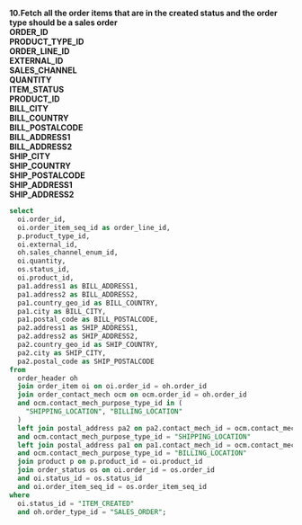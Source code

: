 **10.Fetch all the order items that are in the created status and the order type should be a sales order<br>
ORDER_ID<br>
PRODUCT_TYPE_ID<br>
ORDER_LINE_ID<br>
EXTERNAL_ID<br>
SALES_CHANNEL<br>
QUANTITY<br>
ITEM_STATUS <br>
PRODUCT_ID<br>
BILL_CITY<br>
BILL_COUNTRY<br>
BILL_POSTALCODE<br>
BILL_ADDRESS1<br>
BILL_ADDRESS2<br>
SHIP_CITY<br>
SHIP_COUNTRY<br>
SHIP_POSTALCODE<br>
SHIP_ADDRESS1<br>
SHIP_ADDRESS2**

```sql
select 
  oi.order_id, 
  oi.order_item_seq_id as order_line_id, 
  p.product_type_id, 
  oi.external_id, 
  oh.sales_channel_enum_id, 
  oi.quantity, 
  os.status_id, 
  oi.product_id, 
  pa1.address1 as BILL_ADDRESS1, 
  pa1.address2 as BILL_ADDRESS2, 
  pa1.country_geo_id as BILL_COUNTRY, 
  pa1.city as BILL_CITY, 
  pa1.postal_code as BILL_POSTALCODE, 
  pa2.address1 as SHIP_ADDRESS1, 
  pa2.address2 as SHIP_ADDRESS2, 
  pa2.country_geo_id as SHIP_COUNTRY, 
  pa2.city as SHIP_CITY, 
  pa2.postal_code as SHIP_POSTALCODE 
from 
  order_header oh 
  join order_item oi on oi.order_id = oh.order_id 
  join order_contact_mech ocm on ocm.order_id = oh.order_id 
  and ocm.contact_mech_purpose_type_id in (
    "SHIPPING_LOCATION", "BILLING_LOCATION"
  ) 
  left join postal_address pa2 on pa2.contact_mech_id = ocm.contact_mech_id 
  and ocm.contact_mech_purpose_type_id = "SHIPPING_LOCATION" 
  left join postal_address pa1 on pa1.contact_mech_id = ocm.contact_mech_id 
  and ocm.contact_mech_purpose_type_id = "BILLING_LOCATION" 
  join product p on p.product_id = oi.product_id 
  join order_status os on oi.order_id = os.order_id 
  and oi.status_id = os.status_id 
  and oi.order_item_seq_id = os.order_item_seq_id 
where 
  oi.status_id = "ITEM_CREATED" 
  and oh.order_type_id = "SALES_ORDER";

```

